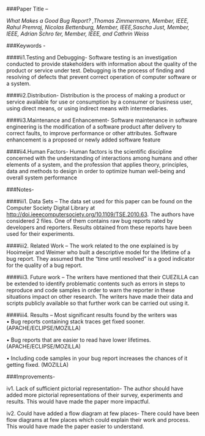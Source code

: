 ###Paper Title – 

*What Makes a Good Bug Report? ,Thomas Zimmermann, Member, IEEE, Rahul Premraj, Nicolas Bettenburg, Member, IEEE,Sascha Just, Member, IEEE, Adrian Schro ̈ter, Member, IEEE, and Cathrin Weiss*

###Keywords - 

####ii1.Testing and Debugging-
 Software testing is an investigation conducted to provide stakeholders with information about the quality of the product or service under test. Debugging is the process of finding and resolving of defects that prevent correct operation of computer software or a system.
 
####ii2.Distribution-
 Distribution is the process of making a product or service available for use or consumption by a consumer or business user, using direct means, or using indirect means with intermediaries.

####ii3.Maintenance and Enhancement-
 Software maintenance in software engineering is the modification of a software product after delivery to correct faults, to improve performance or other attributes. Software enhancement is a proposed or newly added software feature

####ii4.Human Factors-
 Human factors is the scientific discipline concerned with the understanding of interactions among humans and other elements of a system, and the profession that applies theory, principles, data and methods to design in order to optimize human well-being and overall system performance

###Notes-  

####iii1. Data Sets – 
The data set used for this paper can be found on the Computer Society Digital Library at http://doi.ieeecomputersociety.org/10.1109/TSE.2010.63. The authors have considered 2 files. One of them contains raw bug reports rated by developers and reporters. Results obtained from these reports have been used for their experiments. 

####iii2. Related Work –
The work related to the one explained is by Hooimeijer and Weimer who built a descriptive model for the lifetime of a bug report. They assumed that the “time until resolved” is a good indicator for the quality of a bug report. 

####iii3. Future work – 
 The writers have mentioned that their CUEZILLA can be extended to identify problematic contents such as errors in steps to reproduce and code samples in order to warn the reporter in these situations impact on other research. The writers have made their data and scripts publicly available so that further work can be carried out using it.

####iii4. Results – 
 Most significant results found by the writers was  
•	Bug reports containing stack traces get fixed sooner.
(APACHE/ECLIPSE/MOZILLA)

•	Bug reports that are easier to read have lower
lifetimes. (APACHE/ECLIPSE/MOZILLA)

•	Including code samples in your bug report increases
the chances of it getting fixed. (MOZILLA)

###Improvements-

iv1. Lack of sufficient pictorial representation-
 The author should have added more pictorial representations of their survey, experiments and results. This would have made the paper more impactful.

iv2. Could have added a flow diagram at few places-
 There could have been flow diagrams at few places which could explain their work and process. This would have made the paper easier to understand.


